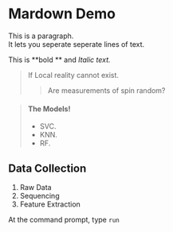 # Mardown Demo

<p> This is a paragraph.<br>
It lets you seperate seperate lines of text.</p>

This is **bold ** and *Italic text.*

> If Local reality cannot exist.
>
>> Are measurements of spin random?


> #### The Models!
>
> - SVC.
> - KNN.
> - RF.

## Data Collection

1. Raw Data
2. Sequencing
3. Feature Extraction

At the command prompt, type `run`
